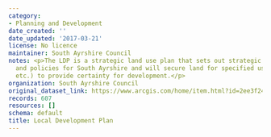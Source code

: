 ```yaml
---
category:
- Planning and Development
date_created: ''
date_updated: '2017-03-21'
license: No licence
maintainer: South Ayrshire Council
notes: <p>The LDP is a strategic land use plan that sets out strategic spatial priorities
  and policies for South Ayrshire and will secure land for specified uses (e.g. housing/industry
  etc.) to provide certainty for development.</p>
organization: South Ayrshire Council
original_dataset_link: https://www.arcgis.com/home/item.html?id=2ee3f24392c547a288842eb3a62996f0
records: 607
resources: []
schema: default
title: Local Development Plan
---
```

